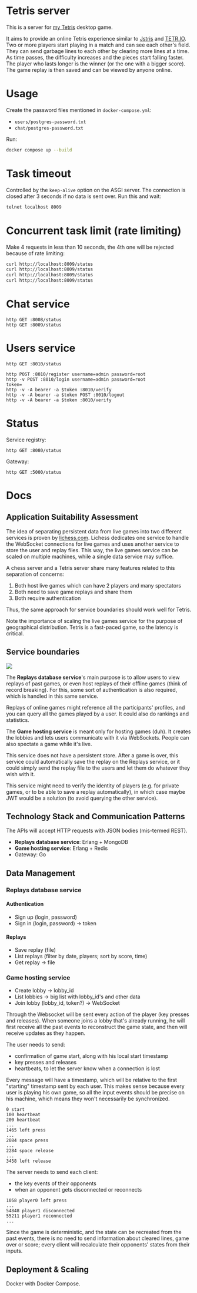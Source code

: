 # Tetris server

This is a server for [my Tetris](https://github.com/shunlog/racket-tetris) desktop game. 

It aims to provide an online Tetris experience similar to [Jstris](https://jstris.jezevec10.com/) and [TETR.IO](https://tetr.io/). Two or more players start playing in a match and can see each other's field. They can send garbage lines to each other by clearing more lines at a time. As time passes, the difficulty increases and the pieces start falling faster. The player who lasts longer is the winner (or the one with a bigger score). The game replay is then saved and can be viewed by anyone online.

# Usage

Create the password files mentioned in `docker-compose.yml`:
- `users/postgres-password.txt`
- `chat/postgres-password.txt`

Run:
```sh
docker compose up --build
```

# Task timeout

Controlled by the `keep-alive` option on the ASGI server.
The connection is closed after 3 seconds if no data is sent over.
Run this and wait:
```sh
telnet localhost 8009
```

# Concurrent task limit (rate limiting)

Make 4 requests in less than 10 seconds, the 4th one will be rejected because of rate limiting:
```sh
curl http://localhost:8009/status
curl http://localhost:8009/status
curl http://localhost:8009/status
curl http://localhost:8009/status
```


# Chat service

```
http GET :8008/status
http GET :8009/status
```

# Users service

```
http GET :8010/status

http POST :8010/register username=admin password=root
http -v POST :8010/login username=admin password=root
token=
http -v -A bearer -a $token :8010/verify
http -v -A bearer -a $token POST :8010/logout
http -v -A bearer -a $token :8010/verify
```

# Status

Service registry:
```
http GET :8080/status
```

Gateway:
```
http GET :5000/status
```


# Docs

## Application Suitability Assessment

The idea of separating persistent data from live games into two different services is proven by [lichess.com](https://github.com/lichess-org/lila).
Lichess dedicates one service to handle the WebSocket connections for live games
and uses another service to store the user and replay files.
This way, the live games service can be scaled on multiple machines,
while a single data service may suffice.

A chess server and a Tetris server share many features related to this separation of concerns:
1. Both host live games which can have 2 players and many spectators
2. Both need to save game replays and share them
3. Both require authentication

Thus, the same approach for service boundaries should work well for Tetris.

Note the importance of scaling the live games service for the purpose of geographical distribution.
Tetris is a fast-paced game, so the latency is critical.


## Service boundaries

![](services.png)

The **Replays database service**'s main purpose is to allow users to view replays of past games, or even host replays of their offline games (think of record breaking). For this, some sort of authentication is also required, which is handled in this same service.

Replays of online games might reference all the participants' profiles,
and you can query all the games played by a user.
It could also do rankings and statistics.

The **Game hosting service** is meant only for hosting games (duh). 
It creates the lobbies and lets users communicate with it via WebSockets.
People can also spectate a game while it's live.

This service does not have a persistent store.
After a game is over, this service could automatically save the replay on the Replays service, or it could simply send the replay file to the users and let them do whatever they wish with it.

This service might need to verify the identity of players (e.g. for private games, or to be able to save a replay automatically),
in which case maybe JWT would be a solution (to avoid querying the other service).


## Technology Stack and Communication Patterns

The APIs will accept HTTP requests with JSON bodies (mis-termed REST).

- **Replays database service**: Erlang + MongoDB
- **Game hosting service**: Erlang + Redis
- Gateway: Go

## Data Management 

### Replays database service

#### Authentication

- Sign up (login, password)
- Sign in (login, password) -> token

#### Replays

- Save replay (file)
- List replays (filter by date, players; sort by score, time)
- Get replay -> file

### Game hosting service

- Create lobby -> lobby_id
- List lobbies -> big list with lobby_id's and other data
- Join lobby (lobby_id, token?) -> WebSocket

Through the Websocket will be sent every action of the player (key presses and releases).
When someone joins a lobby that's already running, he will first receive all the past events to reconstruct the game state, and then will receive updates as they happen.


The user needs to send:
- confirmation of game start, along with his local start timestamp
- key presses and releases
- heartbeats, to let the server know when a connection is lost

Every message will have a timestamp, which will be relative to the first "starting" timestamp sent by each user.
This makes sense because every user is playing his own game, so all the input events should be precise on his machine, which means they won't necessarily be synchronized.
```
0 start
100 heartbeat
200 heartbeat
...
1465 left press
...
2084 space press
...
2284 space release
...
3458 left release
```

The server needs to send each client:
- the key events of their opponents
- when an opponent gets disconnected or reconnects
```
1058 player0 left press
...
54848 player1 disconnected
55211 player1 reconnected
...

```

Since the game is deterministic, and the state can be recreated from the past events,
there is no need to send information about cleared lines, game over or score;
every client will recalculate their opponents' states from their inputs.


## Deployment & Scaling

Docker with Docker Compose.


